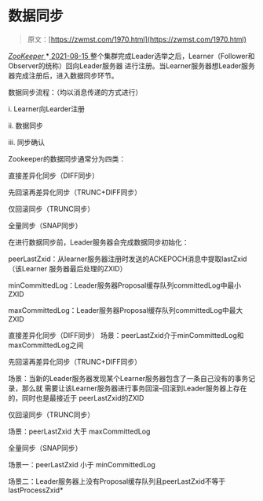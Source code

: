 <!--yml
category: 未分类
date: 0001-01-01 00:00:00
--->

# 数据同步

> 原文：[https://zwmst.com/1970.html](https://zwmst.com/1970.html)

   [ *ZooKeeper* ](https://zwmst.com/zookeeper)*[ <time datetime="2021-08-15T16:59:55+08:00"> 2021-08-15 </time> ](https://zwmst.com/1970.html)  整个集群完成Leader选举之后，Learner（Follower和Observer的统称）回向Leader服务器 进行注册。当Learner服务器想Leader服务器完成注册后，进入数据同步环节。

数据同步流程：（均以消息传递的方式进行）

i. Learner向Learder注册

ii. 数据同步

iii. 同步确认

Zookeeper的数据同步通常分为四类：

直接差异化同步（DIFF同步）

先回滚再差异化同步（TRUNC+DIFF同步）

仅回滚同步（TRUNC同步）

全量同步（SNAP同步）

在进行数据同步前，Leader服务器会完成数据同步初始化：

peerLastZxid：从learner服务器注册时发送的ACKEPOCH消息中提取lastZxid（该Learner 服务器最后处理的ZXID）

minCommittedLog：Leader服务器Proposal缓存队列committedLog中最小ZXID

maxCommittedLog：Leader服务器Proposal缓存队列committedLog中最大ZXID

直接差异化同步（DIFF同步） 场景：peerLastZxid介于minCommittedLog和maxCommittedLog之间

先回滚再差异化同步（TRUNC+DIFF同步）

场景：当新的Leader服务器发现某个Learner服务器包含了一条自己没有的事务记录，那么就 需要让该Learner服务器进行事务回滚–回滚到Leader服务器上存在的，同时也是最接近于 peerLastZxid的ZXID

仅回滚同步（TRUNC同步）

场景：peerLastZxid 大于 maxCommittedLog

全量同步（SNAP同步）

场景一：peerLastZxid 小于 minCommittedLog

场景二：Leader服务器上没有Proposal缓存队列且peerLastZxid不等于lastProcessZxid*